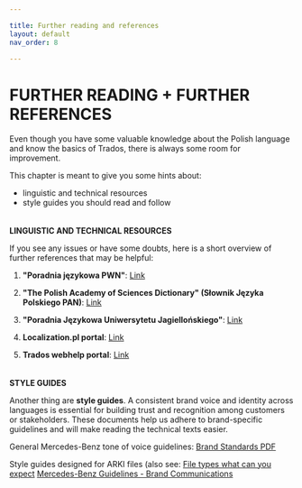 ```yaml
---

title: Further reading and references
layout: default
nav_order: 8

---
```

FURTHER READING + FURTHER REFERENCES
===============
Even though you have some valuable knowledge about the Polish language and know the basics of Trados, there is always some room for improvement. 

This chapter is meant to give you some hints about:

- linguistic and technical resources
- style guides you should read and follow

<h6></h6>

**LINGUISTIC AND TECHNICAL RESOURCES**

If you see any issues or have some doubts, here is a short overview of further references that may be helpful:

1. **"Poradnia językowa PWN"**:
   [Link](https://sjp.pwn.pl/poradnia/)

2. **"The Polish Academy of Sciences Dictionary" (Słownik Języka Polskiego PAN)**:
   [Link](http://www.slownik.jezyka.polskiego.pl/)

3. **"Poradnia Językowa Uniwersytetu Jagiellońskiego"**:
[Link](http://www.poradniajezykowa.ujd.edu.pl/)

4. **Localization.pl portal**:
[Link](https://localization.pl/)

5. **Trados webhelp portal**:
[Link](https://www.trados.com/)

<h6></h6>

**STYLE GUIDES**

Another thing are **style guides**. A consistent brand voice and identity across languages is essential for building trust and recognition among customers or stakeholders. These documents help us adhere to brand-specific guidelines and will make reading the technical texts easier.

General Mercedes-Benz tone of voice guidelines: [Brand Standards PDF](https://static1.squarespace.com/static/50749503e4b0fa0ffd4b65f5/t/56142bd2e4b0e26258e39c6c/1444162514216/BrandStandards_08.20.15.pdf)

Style guides designed for ARKI files (also see: [File types what can you expect](File_types_what_can_you_expect.md) [Mercedes-Benz Guidelines - Brand Communications](https://www.scribd.com/doc/299303269/Mercedes-Benz-Guidelines-Brand-Communications)







